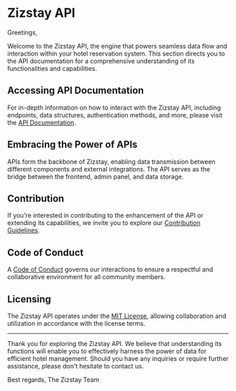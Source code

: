 # Zizstay API

Greetings,

Welcome to the Zizstay API, the engine that powers seamless data flow and interaction within your hotel reservation system. This section directs you to the API documentation for a comprehensive understanding of its functionalities and capabilities.

## Accessing API Documentation

For in-depth information on how to interact with the Zizstay API, including endpoints, data structures, authentication methods, and more, please visit the [API Documentation](https://your-api-documentation-link-here).

## Embracing the Power of APIs

APIs form the backbone of Zizstay, enabling data transmission between different components and external integrations. The API serves as the bridge between the frontend, admin panel, and data storage.

## Contribution

If you're interested in contributing to the enhancement of the API or extending its capabilities, we invite you to explore our [Contribution Guidelines](../CONTRIBUTING.md).

## Code of Conduct

A [Code of Conduct](../CODE_OF_CONDUCT.md) governs our interactions to ensure a respectful and collaborative environment for all community members.

## Licensing

The Zizstay API operates under the [MIT License](../LICENSE), allowing collaboration and utilization in accordance with the license terms.

---

Thank you for exploring the Zizstay API. We believe that understanding its functions will enable you to effectively harness the power of data for efficient hotel management. Should you have any inquiries or require further assistance, please don't hesitate to contact us.

Best regards,
The Zizstay Team
